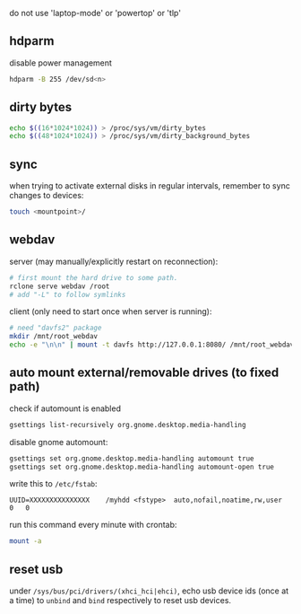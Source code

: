 do not use 'laptop-mode' or 'powertop' or 'tlp'

## hdparm

disable power management

```bash
hdparm -B 255 /dev/sd<n>
```

## dirty bytes

```bash
echo $((16*1024*1024)) > /proc/sys/vm/dirty_bytes
echo $((48*1024*1024)) > /proc/sys/vm/dirty_background_bytes
```

## sync

when trying to activate external disks in regular intervals, remember to sync changes to devices:

```bash
touch <mountpoint>/
```

## webdav

server (may manually/explicitly restart on reconnection):

```bash
# first mount the hard drive to some path.
rclone serve webdav /root
# add "-L" to follow symlinks
```

client (only need to start once when server is running):

```bash
# need "davfs2" package
mkdir /mnt/root_webdav
echo -e "\n\n" | mount -t davfs http://127.0.0.1:8080/ /mnt/root_webdav/
```

## auto mount external/removable drives (to fixed path)

check if automount is enabled

```bash
gsettings list-recursively org.gnome.desktop.media-handling 
```

disable gnome automount:

```bash
gsettings set org.gnome.desktop.media-handling automount true
gsettings set org.gnome.desktop.media-handling automount-open true
```

write this to `/etc/fstab`:

```
UUID=XXXXXXXXXXXXXXX    /myhdd <fstype>  auto,nofail,noatime,rw,user    0   0
```

run this command every minute with crontab:

```bash
mount -a
```

## reset usb

under `/sys/bus/pci/drivers/(xhci_hci|ehci)`, echo usb device ids (once at a time) to `unbind` and `bind` respectively to reset usb devices.